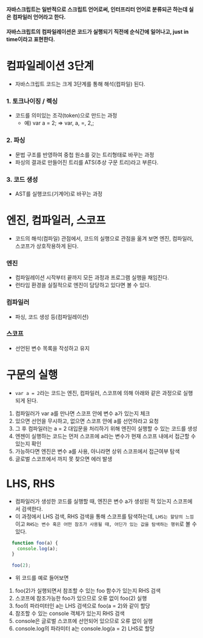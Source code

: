 #### 자바스크립트는 일반적으로 스크립트 언어로써, 인터프리터 언어로 분류되곤 하는데 실은 컴파일러 언어라고 한다.
#### 자바스크립트의 컴파일레이션은 코드가 실행되기 직전에 순식간에 일어나고, just in time이라고 표현한다.

# 컴파일레이션 3단계
- 자바스크립트 코드는 크게 3단계를 통해 해석(컴파일) 된다.
### 1. 토크나이징 / 렉싱
  - 코드를 의미있는 조각(token)으로 만드는 과정
    - 예) var a = 2; => var, a, =, 2,;
### 2. 파싱
  - 문법 구조를 반영하여 중첩 원소를 갖는 트리형태로 바꾸는 과정
  - 파싱의 결과로 만들어진 트리를 ATS(추상 구문 트리)라고 부른다.
### 3. 코드 생성
  - AST를 실행코드(기계어)로 바꾸는 과정

# 엔진, 컴파일러, 스코프
- 코드의 해석(컴파일) 관점에서, 코드의 실행으로 관점을 옮겨 보면 엔진, 컴파일러, 스코프가 상호작용하게 된다.
### 엔진
  - 컴파일레이션 시작부터 끝까지 모든 과정과 프로그램 실행을 채임진다.
  - 런타임 환경을 실질적으로 엔진이 담당하고 있다면 볼 수 있다.
### 컴파일러
  - 파싱, 코드 생성 등(컴파일레이션)
### 스코프 
  - 선언된 변수 목록을 작성하고 유지

# 구문의 실행
- `var a = 2`라는 코드는 엔진, 컴파일러, 스코프에 의해 아래와 같은 과정으로 실행되게 된다.
1. 컴파일러가 var a를 만나면 스코프 안에 변수 a가 있는지 체크
2. 있으면 선언을 무시하고, 없으면 스코프 안에 a를 선언하라고 요청
3. 그 후 컴파일러는 a = 2 대입문을 처리하기 위해 엔진이 실행할 수 있는 코드를 생성
4. 엔젠이 실행하는 코드는 먼저 스코프에 a라는 변수가 현재 스코프 내에서 접근할 수 있는지 확인
5. 가능하다면 엔진은 변수 a를 사용, 아니라면 상위 스코프에서 접근여부 탐색
6. 글로벌 스코프에서 까지 못 찾으면 에러 발생

# LHS, RHS
- 컴파일러가 생성한 코드를 실행할 때, 엔진은 변수 a가 생성된 적 있는지 스코프에서 검색한다.
- 이 과정에서 LHS 검색, RHS 검색을 통해 스코프를 탐색하는데, `LHS는 할당의 느낌`이고 `RHS는 변수 혹은 어떤 참조가 사용될 때, 어딘가 있는 값을 탐색하는 행위`로 볼 수 있다.

```javascript
  function foo(a) {
    console.log(a);
  }
  
  foo(2);
```
- 위 코드를 예로 들어보면

1. foo(2)가 실행되면서 참조할 수 있는 foo 함수가 있는지 RHS 검색
2. 스코프에 참조가능한 foo가 있으므로 오류 없이 foo(2) 실행
3. foo의 파라미터인 a는 LHS 검색으로 foo(a = 2)와 같이 할당
4. 참조할 수 있는 console 객체가 있는지 RHS 검색
5. console은 글로벌 스코프에 선언되어 있으므로 오류 없이 실행
6. console.log의 파라미터 a는 console.log(a = 2) LHS로 할당


